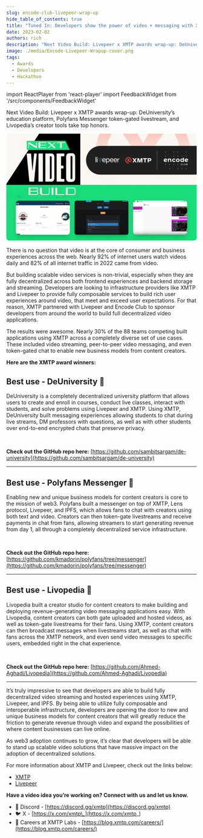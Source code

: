 ```yaml
---
slug: encode-club-livepeer-wrap-up
hide_table_of_contents: true
title: "Tuned In: Developers show the power of video + messaging with XMTP and Livepeer"
date: 2023-02-02
authors: rich
description: "Next Video Build: Livepeer x XMTP awards wrap-up: DeUniversity’s education platform, Polyfans Messenger token-gated livestream, and Livopedia’s creator tools take top honors."
image: ./media/Encode-Livepeer-Wrapup-cover.png
tags:
  - Awards
  - Developers
  - Hackathon
---
```


import ReactPlayer from 'react-player'
import FeedbackWidget from '/src/components/FeedbackWidget'

Next Video Build: Livepeer x XMTP awards wrap-up: DeUniversity’s education platform, Polyfans Messenger token-gated livestream, and Livopedia’s creator tools take top honors.

![Encode-Livepeer-Wrapup-cover.png](./media/Encode-Livepeer-Wrapup-cover.png)

<!--truncate-->

There is no question that video is at the core of consumer and business experiences across the web. Nearly 92% of internet users watch videos daily and 82% of all internet traffic in 2022 came from video.

But building scalable video services is non-trivial, especially when they are fully decentralized across both frontend experiences and backend storage and streaming. Developers are looking to infrastructure providers like XMTP and Livepeer to provide fully composable services to build rich user experiences around video, that meet and exceed user expectations. For that reason, XMTP partnered with Livepeer and Encode Club to sponsor developers from around the world to build full decentralized video applications.

The results were awesome. Nearly 30% of the 88 teams competing built applications using XMTP across a completely diverse set of use cases. These included video streaming, peer-to-peer video messaging, and even token-gated chat to enable new business models from content creators.

**Here are the XMTP award winners:**

## Best use - DeUniversity 🥇

DeUniversity is a completely decentralized university platform that allows users to create and enroll in courses, conduct live classes, interact with students, and solve problems using Livepeer and XMTP. Using XMTP, DeUniversity built messaging experiences allowing students to chat during live streams, DM professors with questions, as well as with other students over end-to-end encrypted chats that preserve privacy.

<ReactPlayer width="100%" controls url='https://vimeo.com/787437507' />

<br/>

**Check out the GitHub repo here:** [https://github.com/sambitsargam/de-university](https://github.com/sambitsargam/de-university)

---

## Best use - Polyfans Messenger 🥈

Enabling new and unique business models for content creators is core to the mission of web3. Polyfans built a messenger on top of XMTP, Lens protocol, Livepeer, and IPFS, which allows fans to chat with creators using both text and video. Creators can then token-gate livestreams and receive payments in chat from fans, allowing streamers to start generating revenue from day 1, all through a completely decentralized service infrastructure.

<ReactPlayer width="100%" controls url='/img/polyfans-messenger-demo.mp4' />

<br/>

**Check out the GitHub repo here:** [https://github.com/kmadorin/polyfans/tree/messenger](https://github.com/kmadorin/polyfans/tree/messenger)

---

## Best use - Livopedia 🥉

Livopedia built a creator studio for content creators to make building and deploying revenue-generating video messaging applications easy. With Livopedia, content creators can both gate uploaded and hosted videos, as well as token-gate livestreams for their fans. Using XMTP, content creators can then broadcast messages when livestreams start, as well as chat with fans across the XMTP network, and even send video messages to specific users, embedded right in the chat experience.

<ReactPlayer width="100%" controls url='https://youtu.be/00Jl-_G5MqQ' />

<br/>

**Check out the GitHub repo here:** [https://github.com/Ahmed-Aghadi/Livopedia](https://github.com/Ahmed-Aghadi/Livopedia)

---

It’s truly impressive to see that developers are able to build fully decentralized video streaming and hosted experiences using XMTP, Livepeer, and IPFS. By being able to utilize fully composable and interoperable infrastructure, developers are opening the door to new and unique business models for content creators that will greatly reduce the friction to generate revenue through video and expand the possibilities of where content businesses can live online.

As web3 adoption continues to grow, it’s clear that developers will be able to stand up scalable video solutions that have massive impact on the adoption of decentralized solutions.

For more information about XMTP and Livepeer, check out the links below:

- [XMTP](https://xmtp.org/)
- [Livepeer](https://livepeer.org/)

**Have a video idea you’re working on? Connect with us and let us know.**

- 👾 Discord - [https://discord.gg/xmtp](https://discord.gg/xmtp)
- 🐦 X - [https://x.com/xmtp\_](https://x.com/xmtp_)
- 📖 Careers at XMTP Labs - [https://blog.xmtp.com/careers/](https://blog.xmtp.com/careers/)

<br/>
<FeedbackWidget />
